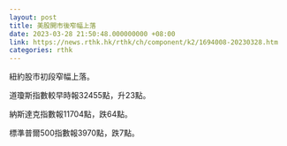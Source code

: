 ```yaml
---
layout: post
title: 美股開市後窄幅上落
date: 2023-03-28 21:50:48.000000000 +08:00
link: https://news.rthk.hk/rthk/ch/component/k2/1694008-20230328.htm
categories: rthk
---
```


紐約股市初段窄幅上落。

道瓊斯指數較早時報32455點，升23點。

納斯達克指數報11704點，跌64點。

標準普爾500指數報3970點，跌7點。
